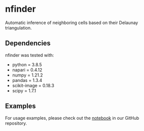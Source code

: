 # nfinder
Automatic inference of neighboring cells based on their Delaunay triangulation.



## Dependencies 

nfinder was tested with:

- python = 3.8.5
- napari = 0.4.12
- numpy = 1.21.2
- pandas = 1.3.4
- scikit-image = 0.18.3
- scipy = 1.7.1

## Examples
For usage examples, please check out the [notebook](https://github.com/santi-rodriguez/nfinder/blob/main/examples.ipynb) in our GitHub repository.



